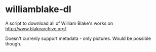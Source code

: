 # williamblake-dl

A script to download all of William Blake's works on
http://www.blakearchive.org/.

Doesn't currenly support metadata - only pictures. Would be possible though.